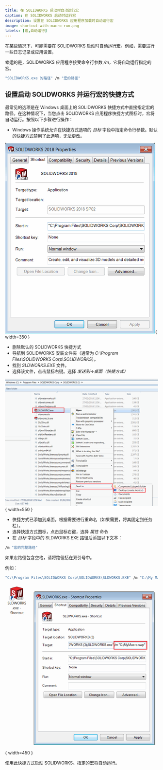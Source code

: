 ```yaml
---
title: 在 SOLIDWORKS 启动时自动运行宏
caption: 在 SOLIDWORKS 启动时运行宏
description: 设置在 SOLIDWORKS 应用程序加载时自动运行宏
image: shortcut-with-macro-run.png
labels: [宏,自动运行]
---
```

在某些情况下，可能需要在 SOLIDWORKS 启动时自动运行宏。例如，需要进行一些日志记录或应用设置。

幸运的是，SOLIDWORKS 应用程序接受命令行参数 */m*，它将自动运行指定的宏。

~~~ cmd
"SOLIDWORKS.exe 的路径" /m "宏的路径"
~~~

## 设置启动 SOLIDWORKS 并运行宏的快捷方式

最常见的选项是在 Windows 桌面上的 SOLIDWORKS 快捷方式中直接指定宏的路径。在这种情况下，当您点击 SOLIDWORKS 应用程序快捷方式图标时，宏将自动运行。按照以下步骤进行操作：

* Windows 操作系统允许在快捷方式选项的 *目标* 字段中指定命令行参数。默认的快捷方式禁用了此选项，无法更改。

![SOLIDWORKS 快捷方式的默认选项](default-shortcut-options.png){ width=350 }

* 删除默认的 SOLIDWORKS 快捷方式
* 导航到 SOLIDWORKS 安装文件夹（通常为 *C:\Program Files\SOLIDWORKS Corp\SOLIDWORKS*）。
* 找到 *SLDWORKS.EXE* 文件。
* 选择该文件，点击鼠标右键。选择 *发送到*->*桌面（快捷方式）*

![SOLIDWORKS.exe 文件位置](sldworks-exe-location.png){ width=550 }

* 快捷方式已添加到桌面。根据需要进行重命名（如果需要，将其固定到任务栏）。
* 选择快捷方式图标，点击鼠标右键，选择 *属性* 命令
* 在 *目标* 字段中的 SLDWORKS.EXE 路径后添加以下文本：

~~~ cmd
/m "宏的完整路径" 
~~~

如果宏路径包含空格，请将路径括在双引号中。

例如：

~~~ cmd
"C:\Program Files\SOLIDWORKS Corp\SOLIDWORKS\SLDWORKS.EXE" /m "C:\My Macros\Macro1.swb"
~~~

![带有宏路径的快捷方式](shortcut-with-macro-run.png){ width=450 }

使用此快捷方式启动 SOLIDWORKS。指定的宏将自动运行。
